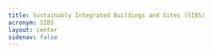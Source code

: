 ```yaml
---
title: Sustainably Integrated Buildings and Sites (SIBS)
acronym: SIBS
layout: center
sidenav: false
---
```

